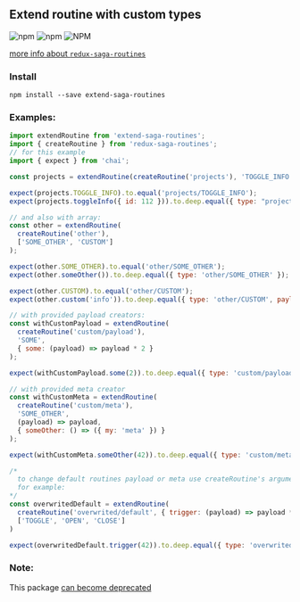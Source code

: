 ## Extend routine with custom types
![npm](https://img.shields.io/npm/v/extend-saga-routines.svg)
![npm](https://img.shields.io/npm/dt/extend-saga-routines.svg)
![NPM](https://img.shields.io/npm/l/extend-saga-routines.svg)

[more info about `redux-saga-routines`](https://www.npmjs.com/package/redux-saga-routines)
### Install 

```
npm install --save extend-saga-routines
```

### Examples:
```js
import extendRoutine from 'extend-saga-routines';
import { createRoutine } from 'redux-saga-routines';
// for this example
import { expect } from 'chai';

const projects = extendRoutine(createRoutine('projects'), 'TOGGLE_INFO');

expect(projects.TOGGLE_INFO).to.equal('projects/TOGGLE_INFO');
expect(projects.toggleInfo({ id: 112 })).to.deep.equal({ type: "projects/TOGGLE_INFO", payload: { id: 112 } });

// and also with array:
const other = extendRoutine(
  createRoutine('other'),
  ['SOME_OTHER', 'CUSTOM']
);

expect(other.SOME_OTHER).to.equal('other/SOME_OTHER');
expect(other.someOther()).to.deep.equal({ type: 'other/SOME_OTHER' });

expect(other.CUSTOM).to.equal('other/CUSTOM');
expect(other.custom('info')).to.deep.equal({ type: 'other/CUSTOM', payload: 'info' });

// with provided payload creators:
const withCustomPayload = extendRoutine(
  createRoutine('custom/payload'),
  'SOME',
  { some: (payload) => payload * 2 }
);

expect(withCustomPayload.some(2)).to.deep.equal({ type: 'custom/payload/SOME', payload: 4 });

// with provided meta creator
const withCustomMeta = extendRoutine(
  createRoutine('custom/meta'),
  'SOME_OTHER',
  (payload) => payload,
  { someOther: () => ({ my: 'meta' }) }
);

expect(withCustomMeta.someOther(42)).to.deep.equal({ type: 'custom/meta/SOME_OTHER', payload: 42, meta: { my: 'meta' } });

/*
  to change default routines payload or meta use createRoutine's arguments.
  for example:
*/
const overwritedDefault = extendRoutine(
  createRoutine('overwrited/default', { trigger: (payload) => payload * 2 }),
  ['TOGGLE', 'OPEN', 'CLOSE']
)

expect(overwritedDefault.trigger(42)).to.deep.equal({ type: 'overwrited/default/TRIGGER', payload: 84 });
```


### Note:
This package [can become deprecated](https://github.com/afitiskin/redux-saga-routines/pull/59)